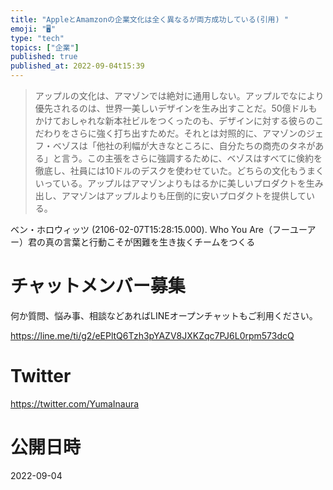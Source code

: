 ```yaml
---
title: "AppleとAmamzonの企業文化は全く異なるが両方成功している(引用) "
emoji: "🖥"
type: "tech"
topics: ["企業"]
published: true
published_at: 2022-09-04t15:39
---
```


> アップルの文化は、アマゾンでは絶対に通用しない。アップルでなにより優先されるのは、世界一美しいデザインを生み出すことだ。50億ドルもかけておしゃれな新本社ビルをつくったのも、デザインに対する彼らのこだわりをさらに強く打ち出すためだ。それとは対照的に、アマゾンのジェフ・ベゾスは「他社の利幅が大きなところに、自分たちの商売のタネがある」と言う。この主張をさらに強調するために、ベゾスはすべてに倹約を徹底し、社員には10ドルのデスクを使わせていた。どちらの文化もうまくいっている。アップルはアマゾンよりもはるかに美しいプロダクトを生み出し、アマゾンはアップルよりも圧倒的に安いプロダクトを提供している。

ベン・ホロウィッツ (2106-02-07T15:28:15.000). Who You Are（フーユーアー）君の真の言葉と行動こそが困難を生き抜くチームをつくる


# チャットメンバー募集


何か質問、悩み事、相談などあればLINEオープンチャットもご利用ください。

https://line.me/ti/g2/eEPltQ6Tzh3pYAZV8JXKZqc7PJ6L0rpm573dcQ


# Twitter

https://twitter.com/YumaInaura


# 公開日時

2022-09-04
